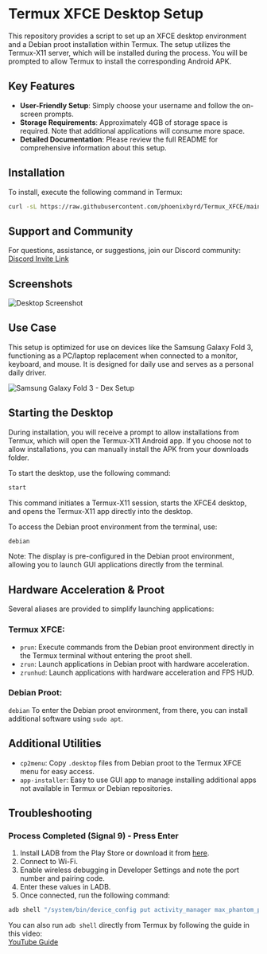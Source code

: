 # Termux XFCE Desktop Setup

This repository provides a script to set up an XFCE desktop environment and a Debian proot installation within Termux. The setup utilizes the Termux-X11 server, which will be installed during the process. You will be prompted to allow Termux to install the corresponding Android APK.

## Key Features
- **User-Friendly Setup**: Simply choose your username and follow the on-screen prompts.
- **Storage Requirements**: Approximately 4GB of storage space is required. Note that additional applications will consume more space.
- **Detailed Documentation**: Please review the full README for comprehensive information about this setup.

## Installation

To install, execute the following command in Termux:

```bash
curl -sL https://raw.githubusercontent.com/phoenixbyrd/Termux_XFCE/main/install_xfce_native.sh -o install.sh && bash install.sh
```

## Support and Community

For questions, assistance, or suggestions, join our Discord community:  
[Discord Invite Link](https://discord.gg/pNMVrZu5dm)

## Screenshots

![Desktop Screenshot](desktop.png)

## Use Case

This setup is optimized for use on devices like the Samsung Galaxy Fold 3, functioning as a PC/laptop replacement when connected to a monitor, keyboard, and mouse. It is designed for daily use and serves as a personal daily driver.

![Samsung Galaxy Fold 3 - Dex Setup](desk.jpg)

## Starting the Desktop

During installation, you will receive a prompt to allow installations from Termux, which will open the Termux-X11 Android app. If you choose not to allow installations, you can manually install the APK from your downloads folder.

To start the desktop, use the following command:

```bash
start
```

This command initiates a Termux-X11 session, starts the XFCE4 desktop, and opens the Termux-X11 app directly into the desktop.

To access the Debian proot environment from the terminal, use:

```bash
debian
```

Note: The display is pre-configured in the Debian proot environment, allowing you to launch GUI applications directly from the terminal.

## Hardware Acceleration & Proot

Several aliases are provided to simplify launching applications:

### Termux XFCE:
- `prun`: Execute commands from the Debian proot environment directly in the Termux terminal without entering the proot shell.
- `zrun`: Launch applications in Debian proot with hardware acceleration.
- `zrunhud`: Launch applications with hardware acceleration and FPS HUD.

### Debian Proot:
`debian` To enter the Debian proot environment, from there, you can install additional software using `sudo apt`.

## Additional Utilities

- `cp2menu`: Copy `.desktop` files from Debian proot to the Termux XFCE menu for easy access.
- `app-installer`: Easy to use GUI app to manage installing additional apps not available in Termux or Debian repositories.

## Troubleshooting

### Process Completed (Signal 9) - Press Enter

1. Install LADB from the Play Store or download it from [here](https://github.com/hyperio546/ladb-builds/releases).
2. Connect to Wi-Fi.
3. Enable wireless debugging in Developer Settings and note the port number and pairing code.
4. Enter these values in LADB.
5. Once connected, run the following command:

```bash
adb shell "/system/bin/device_config put activity_manager max_phantom_processes 2147483647"
```

You can also run `adb shell` directly from Termux by following the guide in this video:  
[YouTube Guide](https://www.youtube.com/watch?v=BHc7uvX34bM)
```